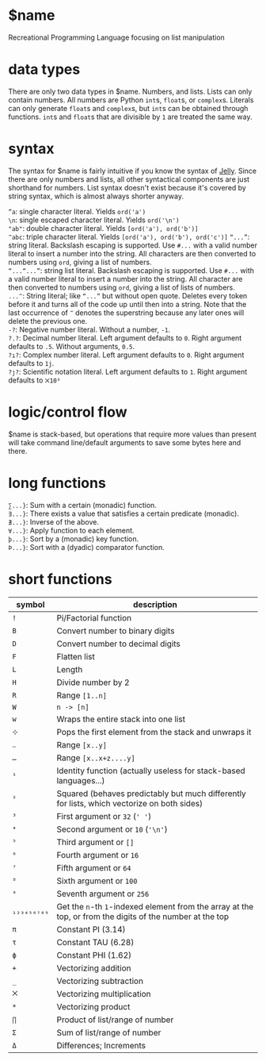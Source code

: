 # $name
Recreational Programming Language focusing on list manipulation

# data types
There are only two data types in $name. Numbers, and lists. Lists can only contain numbers. All numbers are Python `int`s, `float`s, or `complex`s. Literals can only generate `float`s and `complex`s, but `int`s can be obtained through functions. `int`s and `float`s that are divisible by `1` are treated the same way.

# syntax
The syntax for $name is fairly intuitive if you know the syntax of [Jelly](https://github.com/DennisMitchell/jelly). Since there are only numbers and lists, all other syntactical components are just shorthand for numbers. List syntax doesn't exist because it's covered by string syntax, which is almost always shorter anyway.

`”a`: single character literal. Yields `ord('a')`  
`\n`: single escaped character literal. Yields `ord('\n')`  
`"ab"`: double character literal. Yields `[ord('a'), ord('b')]`  
`‷abc`: triple character literal. Yields `[ord('a'), ord('b'), ord('c')]`
`“...”`: string literal. Backslash escaping is supported. Use `#...` with a valid number literal to insert a number into the string. All characters are then converted to numbers using `ord`, giving a list of numbers.  
`“...“...”`: string list literal. Backslash escaping is supported. Use `#...` with a valid number literal to insert a number into the string. All character are then converted to numbers using `ord`, giving a list of lists of numbers.  
`...‴`: String literal; like `“...”` but without open quote. Deletes every token before it and turns all of the code up until then into a string. Note that the last occurrence of `‴` denotes the superstring because any later ones will delete the previous one.  
`-?`: Negative number literal. Without a number, `-1`.  
`?.?`: Decimal number literal. Left argument defaults to `0`. Right argument defaults to `.5`. Without arguments, `0.5`.  
`?ı?`: Complex number literal. Left argument defaults to `0`. Right argument defaults to `1j`.  
`?ȷ?`: Scientific notation literal. Left argument defaults to `1`. Right argument defaults to `⨉10³`

# logic/control flow
$name is stack-based, but operations that require more values than present will take command line/default arguments to save some bytes here and there.

# long functions
`∑...}`: Sum with a certain (monadic) function.  
`∃...}`: There exists a value that satisfies a certain predicate (monadic).  
`∄...}`: Inverse of the above.  
`∀...}`: Apply function to each element.  
`þ...}`: Sort by a (monadic) key function.  
`Þ...}`: Sort with a (dyadic) comparator function.  

# short functions
symbol|description
-|-
`!`|Pi/Factorial function
`B`|Convert number to binary digits
`D`|Convert number to decimal digits
`F`|Flatten list
`L`|Length
`H`|Divide number by 2
`R`|Range `[1..n]`
`W`|`n -> [n]`
`w`|Wraps the entire stack into one list
`⊹`|Pops the first element from the stack and unwraps it
`‥`|Range `[x..y]`
`…`|Range `[x..x+z....y]`
`¹`|Identity function (actually useless for stack-based languages...)
`²`|Squared (behaves predictably but much differently for lists, which vectorize on both sides)
`³`|First argument or `32` (`' '`)
`⁴`|Second argument or `10` (`'\n'`)
`⁵`|Third argument or `[]`
`⁶`|Fourth argument or `16`
`⁷`|Fifth argument or `64`
`⁸`|Sixth argument or `100`
`⁹`|Seventh argument or `256`
`₁₂₃₄₅₆₇₈₉`|Get the `n`-th `1`-indexed element from the array at the top, or from the digits of the number at the top
`π`|Constant PI (3.14)
`τ`|Constant TAU (6.28)
`ϕ`|Constant PHI (1.62)
`+`|Vectorizing addition
`_`|Vectorizing subtraction
`⨉`|Vectorizing multiplication
`*`|Vectorizing product
`∏`|Product of list/range of number
`Σ`|Sum of list/range of number
`Δ`|Differences; Increments
